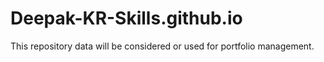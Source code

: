 # Deepak-KR-Skills.github.io
This repository data will be considered or used for portfolio management.
